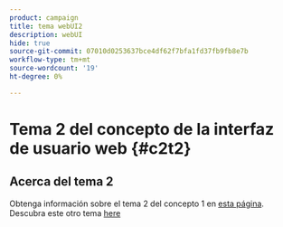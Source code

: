 ```yaml
---
product: campaign
title: tema webUI2
description: webUI
hide: true
source-git-commit: 07010d0253637bce4df62f7bfa1fd37fb9fb8e7b
workflow-type: tm+mt
source-wordcount: '19'
ht-degree: 0%

---
```


# Tema 2 del concepto de la interfaz de usuario web {#c2t2}

## Acerca del tema 2

Obtenga información sobre el tema 2 del concepto 1 en [esta página](../concept1/topic2.md).
Descubra este otro tema [here](../../automation/workflow/about-workflows.md)